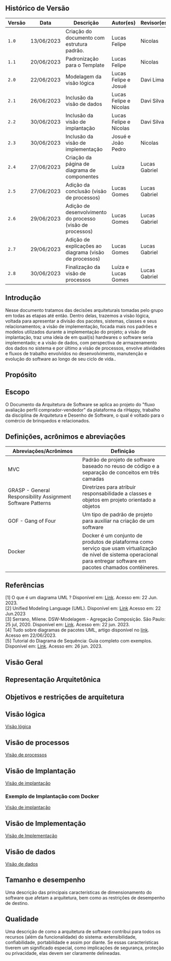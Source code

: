 ## Histórico de Versão

| Versão | Data       | Descrição                                                  | Autor(es)              | Revisor(es)   |
|--------|------------|------------------------------------------------------------|------------------------|---------------|
| `1.0`  | 13/06/2023 | Criação do documento com estrutura padrão.                 | Lucas Felipe           | Nicolas       |
| `1.1`  | 20/06/2023 | Padronização para o Template                               | Lucas Felipe           | Nicolas       |
| `2.0`  | 22/06/2023 | Modelagem da visão lógica                                  | Lucas Felipe e Josué   | Davi Lima     |
| `2.1`  | 26/06/2023 | Inclusão da visão de dados                                 | Lucas Felipe e Nicolas | Davi Silva    |
| `2.2`  | 30/06/2023 | Inclusão da visão de implantação                           | Lucas Felipe e Nicolas | Davi Silva    |
| `2.3`  | 30/06/2023 | Inclusão da visão de implementação                         | Josué e João Pedro     | Nicolas       |
| `2.4`  | 27/06/2023 | Criação da página de diagrama de componentes               | Luíza                  | Lucas Gabriel |
| `2.5`  | 27/06/2023 | Adição da conclusão (visão de processos)                   | Lucas Gomes            | Lucas Gabriel |
| `2.6`  | 29/06/2023 | Adição de desenvolvimento do processo (visão de processos) | Lucas Gomes            | Lucas Gabriel |
| `2.7`  | 29/06/2023 | Adição de explicações ao diagrama (visão de processos)     | Lucas Gomes            | Lucas Gabriel |
| `2.8`  | 30/06/2023 | Finalização da visão de processos                          | Luíza e Lucas Gomes    | Lucas Gabriel |

## Introdução

Nesse documento tratamos das decisões arquiteturais tomadas pelo grupo em todas as etapas até então. Dentro delas,
trazemos a visão lógica, voltada para apresentar a divisão dos pacotes, sistemas, classes e seus relacionamentos; a
visão de implementação, focada mais nos padrões e modelos utilizados durante a implementação do projeto; a visão de
implantação, traz uma ideia de em qual(is) hardwares o software seria implementado; e a visão de dados, com perspectiva
de armazenamento dos dados no sistema e por último a visão de processos, envolve atividades e fluxos de trabalho
envolvidos no desenvolvimento, manutenção e evolução do software ao longo de seu ciclo de vida..

## Propósito <!--Acredito que essa seção está comtemplada na própria introdução-->

<!--Este documento fornece uma visão geral abrangente da arquitetura do sistema, usando várias visualizações arquitetônicas diferentes para representar diferentes aspectos do sistema. Destina-se a capturar e transmitir as decisões arquiteturais significativas que foram feitas no sistema.-->

## Escopo

O Documento da Arquitetura de Software se aplica ao projeto do "fluxo avaliação perfil comprador-vendedor" da plataforma
da riHappy, trabalho da disciplina de Arquitetura e Desenho de Software, o qual é voltado para o comércio de brinquedos
e relacionados.

## Definições, acrônimos e abreviações

| Abreviações/Acrônimos                                       | Definição                                                                                                                                                                  |
|-------------------------------------------------------------|----------------------------------------------------------------------------------------------------------------------------------------------------------------------------|
| MVC                                                         | Padrão de projeto de software baseado no reuso de código e a separação de conceitos em três camadas                                                                        |
| GRASP - General Responsibility Assignment Software Patterns | Diretrizes para atribuir responsabilidade a classes e objetos em projeto orientado a objetos                                                                               |
| GOF - Gang of Four                                          | Um tipo de padrão de projeto para auxiliar na criação de um software                                                                                                       |
| Docker                                                      | Docker é um conjunto de produtos de plataforma como serviço que usam virtualização de nível de sistema operacional para entregar software em pacotes chamados contêineres. | GOF - Gang of Four                                          | Um tipo de padrão de projeto para auxiliar na criação de um software                                | | GOF - Gang of Four                                          | Um tipo de padrão de projeto para auxiliar na criação de um software                                |                                |

## Referências

[1] O que é um diagrama UML ? Disponível em: [Link](https://www.lucidchart.com/pages/pt/o-que-e-diagrama-de-classe-uml).
Acesso em: 22 Jun. 2023. <br/>
[2] Unified Modeling Language (UML). Disponível em: [Link](http://www.deinf.ufma.br/~acmo/MOO_Intro.pdf) Acesso em: 22
Jun.2023 </br>
[3] Serrano, Milene. DSW-Modelagem - Agregação Composição. São Paulo: 25 jul, 2020. Disponível
em: [Link](https://unbbr-my.sharepoint.com/personal/mileneserrano_unb_br/_layouts/15/stream.aspx?id=%2Fpersonal%2Fmileneserrano%5Funb%5Fbr%2FDocuments%2FArqDSW%20%2D%20V%C3%ADdeosOriginais%2F05e%20%2D%20VideoAula%20%2D%20DSW%2DModelagem%20%2D%20Agregacao%20Composicao%2Emp4&ga=1).
Acesso em: 22 jun. 2023. </br>
[4] Tudo sobre diagramas de pacotes UML, artigo disponível
no [link](https://www.lucidchart.com/pages/pt/diagrama-de-pacotes-uml). Acesso em 22/06/2023. <br/>
[5] Tutorial do Diagrama de Sequência: Guia completo com exemplos. Disponível
em: [Link](https://creately.com/blog/pt/diagrama/tutorial-do-diagrama-de-sequencia/). Acesso em: 26 jun. 2023. <br/>

## Visão Geral <!--Acredito que a introdução já trás também-->

<!--Esta subseção descreve o que o restante do Documento de Arquitetura de Software contém e explica como o Documento de Arquitetura de Software é organizado.-->

## Representação Arquitetônica <!--Pelos projetos antigos tavam documentando muito com as escolhas de back front e ses frameworks...acredito que seja legal puxar dos meninos da reutilização-->

<!--Esta seção descreve qual arquitetura de software é para o sistema atual e como ela é representada. Das Visualizações de Caso de Uso, Lógica, Processo, Implantação e Implementação, ele enumera as visualizações necessárias e, para cada visualização, explica quais tipos de elementos de modelo ela contém.-->

## Objetivos e restrições de arquitetura

<!--Esta seção descreve os requisitos e objetivos de software que têm algum impacto significativo na arquitetura; por exemplo, segurança, proteção, privacidade, uso de um produto pronto para uso, portabilidade, distribuição e reutilização. Ele também captura as restrições especiais que podem ser aplicadas: estratégia de design e implementação, ferramentas de desenvolvimento, estrutura de equipe, cronograma, código legado e assim por diante.-->

## Visão lógica

[Visão lógica](./logico.md ':include')

## Visão de processos

[Visão de processos](./processos.md ':include')

## Visão de Implantação

[Visão de implantação](./implantacao.md ':include')

### Exemplo de Implantação com Docker

[Visão de implantação](../../../codigo/docker-compose.yaml ':include')

## Visão de Implementação

[Visão de Implementação](./implementacao.md ':include')

## Visão de dados

[Visão de dados](./dados.md ':include')

## Tamanho e desempenho

Uma descrição das principais características de dimensionamento do software que afetam a arquitetura, bem como as
restrições de desempenho de destino.

## Qualidade

Uma descrição de como a arquitetura de software contribui para todos os recursos (além da funcionalidade) do sistema:
extensibilidade, confiabilidade, portabilidade e assim por diante. Se essas características tiverem um significado
especial, como implicações de segurança, proteção ou privacidade, elas devem ser claramente delineadas.
